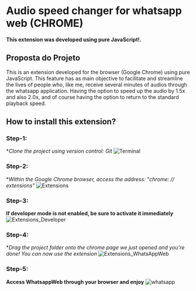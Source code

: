# Audio speed changer for whatsapp web (CHROME)

**This extension was developed using pure JavaScript!.**

## Proposta do Projeto

This is an extension developed for the browser (Google Chrome) using pure JavaScript. This feature has as main objective to facilitate and streamline the lives of people who, like me, receive several minutes of audios through the whatsapp application. Having the option to speed up the audio by 1.5x and also 2.0x, and of course having the option to return to the standard playback speed. 

## How to install this extension?

### Step-1: 
**Clone the project using version control: Git*
![Terminal](https://user-images.githubusercontent.com/55023455/81620536-80ad4900-93c2-11ea-87c2-58f71af24645.png)

### Step-2:
**Within the Google Chrome browser, access the address: "chrome: // extensions"*
![Extensions](https://user-images.githubusercontent.com/55023455/81620530-7e4aef00-93c2-11ea-91dc-21f43a961380.png)

### Step-3:
**If developer mode is not enabled, be sure to activate it immediately**
![Extensions_Developer](https://user-images.githubusercontent.com/55023455/81620570-9b7fbd80-93c2-11ea-9770-f5920ab9d9cc.png)

### Step-4:
**Drag the project folder onto the chrome page we just opened and you're done! You can now use the extension*
![Extensions_WhatsAppWeb](https://user-images.githubusercontent.com/55023455/81620613-b3574180-93c2-11ea-9686-bc093ed1eeb0.png)

### Step-5:
**Access WhatsappWeb through your browser and enjoy**
![whatsapp](https://user-images.githubusercontent.com/55023455/81620769-0b8e4380-93c3-11ea-8971-a74f740defbd.jpeg)